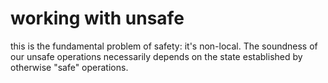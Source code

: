 # working with unsafe 

this is the fundamental problem of safety: it's non-local. The soundness of our unsafe 
operations necessarily depends on the state established by otherwise "safe" operations.


